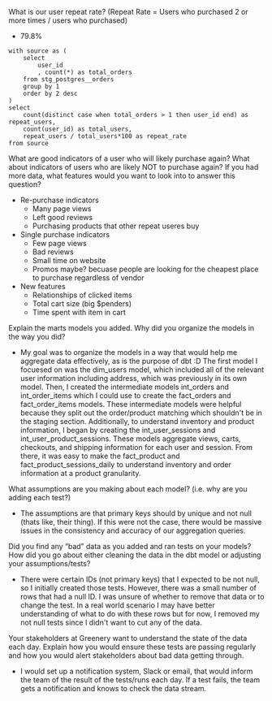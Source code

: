 
What is our user repeat rate? (Repeat Rate = Users who purchased 2 or more times / users who purchased)

- 79.8%

```
with source as (
    select 
        user_id
        , count(*) as total_orders 
    from stg_postgres__orders
    group by 1
    order by 2 desc
)
select 
    count(distinct case when total_orders > 1 then user_id end) as repeat_users, 
    count(user_id) as total_users, 
    repeat_users / total_users*100 as repeat_rate 
from source
```

What are good indicators of a user who will likely purchase again? What about indicators of users who are likely NOT to purchase again? If you had more data, what features would you want to look into to answer this question?

- Re-purchase indicators
  - Many page views
  - Left good reviews
  - Purchasing products that other repeat useres buy
- Single purchase indicators
  - Few page views
  - Bad reviews
  - Small time on website
  - Promos maybe? becuase people are looking for the cheapest place to purchase regardless of vendor
- New features
  - Relationships of clicked items
  - Total cart size (big $penders)
  - Time spent with item in cart

Explain the marts models you added. Why did you organize the models in the way you did?
- My goal was to organize the models in a way that would help me aggregate data effectively, as is the purpose of dbt :D The first model I focuesed on was the dim_users model, which included all of the relevant user information including address, which was previously in its own model. Then, I created the intermediate models int_orders and int_order_items which I could use to create the fact_orders and fact_order_items models. These intermediate models were helpful because they split out the order/product matching which shouldn't be in the staging section. Additionally, to understand inventory and product information, I began by creating the int_user_sessions and int_user_product_sessions. These models aggregate views, carts, checkouts, and shipping information for each user and session. From there, it was easy to make the fact_product and fact_product_sessions_daily to understand inventory and order information at a product granularity.

What assumptions are you making about each model? (i.e. why are you adding each test?)
- The assumptions are that primary keys should by unique and not null (thats like, their thing). If this were not the case, there would be massive issues in the consistency and accuracy of our aggregation queries.

Did you find any “bad” data as you added and ran tests on your models? How did you go about either cleaning the data in the dbt model or adjusting your assumptions/tests?
- There were certain IDs (not primary keys) that I expected to be not null, so I initially created those tests. However, there was a small number of rows that had a null ID. I was unsure of whether to remove that data or to change the test. In a real world scenario I may have better understanding of what to do with these rows but for now, I removed my not null tests since I didn't want to cut any of the data.

Your stakeholders at Greenery want to understand the state of the data each day. Explain how you would ensure these tests are passing regularly and how you would alert stakeholders about bad data getting through.
- I would set up a notification system, Slack or email, that would inform the team of the result of the tests/runs each day. If a test fails, the team gets a notification and knows to check the data stream.


